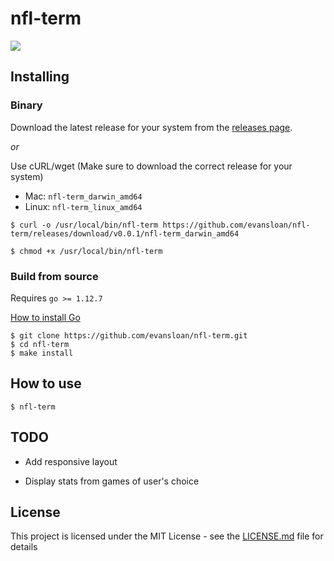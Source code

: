 # nfl-term


![](https://user-images.githubusercontent.com/8287750/71776885-be0e4f80-2f66-11ea-9760-9da1e87db370.png)

## Installing

### Binary

Download the latest release for your system from the [releases page](https://github.com/evansloan/nfl-term/releases).

_or_

Use cURL/wget (Make sure to download the correct release for your system)

- Mac: `nfl-term_darwin_amd64`
- Linux: `nfl-term_linux_amd64`

```
$ curl -o /usr/local/bin/nfl-term https://github.com/evansloan/nfl-term/releases/download/v0.0.1/nfl-term_darwin_amd64

$ chmod +x /usr/local/bin/nfl-term
```

### Build from source

Requires `go >= 1.12.7`

[How to install Go](https://golang.org/doc/install)

```
$ git clone https://github.com/evansloan/nfl-term.git
$ cd nfl-term
$ make install
```

## How to use

```
$ nfl-term
```

## TODO

* Add responsive layout

* Display stats from games of user's choice

## License

This project is licensed under the MIT License - see the [LICENSE.md](LICENSE.md) file for details


